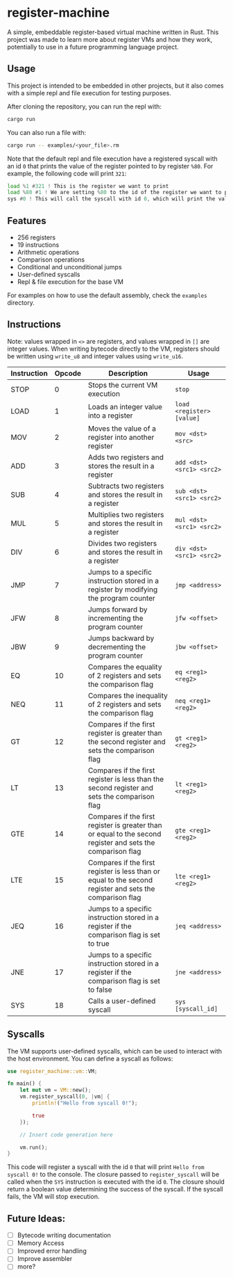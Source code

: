 # register-machine

A simple, embeddable register-based virtual machine written in Rust.
This project was made to learn more about register VMs and how they work, potentially to use in a future programming language project.

## Usage
This project is intended to be embedded in other projects, but it also comes with a simple repl and file execution for testing purposes.

After cloning the repository, you can run the repl with:
```sh
cargo run
```

You can also run a file with:
```sh
cargo run -- examples/<your_file>.rm
```

Note that the default repl and file execution have a registered syscall with an id `0` that prints the value of the register pointed to by register `%80`. For example, the following code will print `321`:
```asm
load %1 #321 ! This is the register we want to print
load %80 #1 ! We are setting %80 to the id of the register we want to print, in this case %1
sys #0 ! This will call the syscall with id 0, which will print the value of the register pointed to by %80
```

## Features
- 256 registers
- 19 instructions
- Arithmetic operations
- Comparison operations
- Conditional and unconditional jumps
- User-defined syscalls
- Repl & file execution for the base VM

For examples on how to use the default assembly, check the `examples` directory.

## Instructions

Note: values wrapped in `<>` are registers, and values wrapped in `[]` are integer values.
When writing bytecode directly to the VM, registers should be written using `write_u8` and integer values using `write_u16`.

| Instruction | Opcode | Description | Usage |
|-------------|--------|-------------|-------|
| STOP        | 0      | Stops the current VM execution | `stop` |
| LOAD        | 1      | Loads an integer value into a register | `load <register> [value]` |
| MOV         | 2      | Moves the value of a register into another register | `mov <dst> <src>` |
| ADD         | 3      | Adds two registers and stores the result in a register | `add <dst> <src1> <src2>` |
| SUB         | 4      | Subtracts two registers and stores the result in a register | `sub <dst> <src1> <src2>` |
| MUL         | 5      | Multiplies two registers and stores the result in a register | `mul <dst> <src1> <src2>` |
| DIV         | 6      | Divides two registers and stores the result in a register | `div <dst> <src1> <src2>` |
| JMP         | 7      | Jumps to a specific instruction stored in a register by modifying the program counter | `jmp <address>`
| JFW         | 8      | Jumps forward by incrementing the program counter | `jfw <offset>` |
| JBW         | 9      | Jumps backward by decrementing the program counter | `jbw <offset>` |
| EQ          | 10     | Compares the equality of 2 registers and sets the comparison flag | `eq <reg1> <reg2>` |
| NEQ         | 11     | Compares the inequality of 2 registers and sets the comparison flag | `neq <reg1> <reg2>` |
| GT          | 12     | Compares if the first register is greater than the second register and sets the comparison flag | `gt <reg1> <reg2>` |
| LT          | 13     | Compares if the first register is less than the second register and sets the comparison flag | `lt <reg1> <reg2>` |
| GTE         | 14     | Compares if the first register is greater than or equal to the second register and sets the comparison flag | `gte <reg1> <reg2>` |
| LTE         | 15     | Compares if the first register is less than or equal to the second register and sets the comparison flag | `lte <reg1> <reg2>` |
| JEQ         | 16     | Jumps to a specific instruction stored in a register if the comparison flag is set to true | `jeq <address>` |
| JNE         | 17     | Jumps to a specific instruction stored in a register if the comparison flag is set to false | `jne <address>` |
| SYS     | 18     | Calls a user-defined syscall | `sys [syscall_id]` |

## Syscalls

The VM supports user-defined syscalls, which can be used to interact with the host environment. You can define a syscall as follows:

```rust
use register_machine::vm::VM;

fn main() {
    let mut vm = VM::new();
    vm.register_syscall(0, |vm| {
        println!("Hello from syscall 0!");

        true
    });

    // Insert code generation here

    vm.run();
}
```

This code will register a syscall with the id `0` that will print `Hello from syscall 0!` to the console. The closure passed to `register_syscall` will be called when the `SYS` instruction is executed with the id `0`.
The closure should return a boolean value determining the success of the syscall. If the syscall fails, the VM will stop execution.

## Future Ideas:
- [ ] Bytecode writing documentation
- [ ] Memory Access
- [ ] Improved error handling
- [ ] Improve assembler
- [ ] more?
